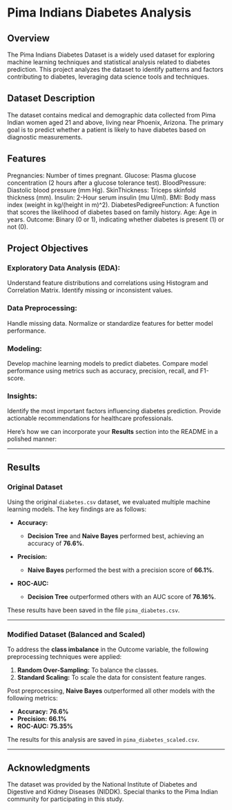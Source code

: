 # Pima Indians Diabetes Analysis
## Overview
The Pima Indians Diabetes Dataset is a widely used dataset for exploring machine learning techniques and statistical analysis related to diabetes prediction.
This project analyzes the dataset to identify patterns and factors contributing to diabetes, leveraging data science tools and techniques.

## Dataset Description
The dataset contains medical and demographic data collected from Pima Indian women aged 21 and above, living near Phoenix, Arizona. 
The primary goal is to predict whether a patient is likely to have diabetes based on diagnostic measurements.

## Features
Pregnancies: Number of times pregnant.
Glucose: Plasma glucose concentration (2 hours after a glucose tolerance test).
BloodPressure: Diastolic blood pressure (mm Hg).
SkinThickness: Triceps skinfold thickness (mm).
Insulin: 2-Hour serum insulin (mu U/ml).
BMI: Body mass index (weight in kg/(height in m)^2).
DiabetesPedigreeFunction: A function that scores the likelihood of diabetes based on family history.
Age: Age in years.
Outcome: Binary (0 or 1), indicating whether diabetes is present (1) or not (0).

## Project Objectives
### Exploratory Data Analysis (EDA):
Understand feature distributions and correlations using Histogram and Correlation Matrix.
Identify missing or inconsistent values.

### Data Preprocessing:
Handle missing data.
Normalize or standardize features for better model performance.

### Modeling:
Develop machine learning models to predict diabetes.
Compare model performance using metrics such as accuracy, precision, recall, and F1-score.

### Insights:
Identify the most important factors influencing diabetes prediction.
Provide actionable recommendations for healthcare professionals.

Here’s how we can incorporate your **Results** section into the README in a polished manner:

---

## **Results**

### **Original Dataset**
Using the original `diabetes.csv` dataset, we evaluated multiple machine learning models. The key findings are as follows:

- **Accuracy:**  
  - **Decision Tree** and **Naive Bayes** performed best, achieving an accuracy of **76.6%**.
  
- **Precision:**  
  - **Naive Bayes** performed the best with a precision score of **66.1%**.
  
- **ROC-AUC:**  
  - **Decision Tree** outperformed others with an AUC score of **76.16%**.

These results have been saved in the file `pima_diabetes.csv`.

---

### **Modified Dataset (Balanced and Scaled)**
To address the **class imbalance** in the Outcome variable, the following preprocessing techniques were applied:
1. **Random Over-Sampling:** To balance the classes.
2. **Standard Scaling:** To scale the data for consistent feature ranges.

Post preprocessing, **Naive Bayes** outperformed all other models with the following metrics:
- **Accuracy:** **76.6%**
- **Precision:** **66.1%**
- **ROC-AUC:** **75.35%**

The results for this analysis are saved in `pima_diabetes_scaled.csv`.

---

## Acknowledgments
The dataset was provided by the National Institute of Diabetes and Digestive and Kidney Diseases (NIDDK).
Special thanks to the Pima Indian community for participating in this study.





















##
